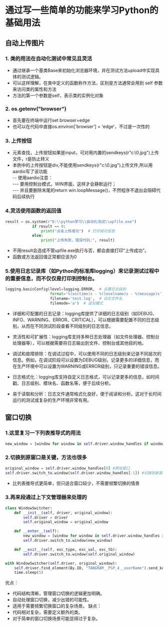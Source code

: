 # 通过写一些简单的功能来学习Python的基础用法



## 自动上传图片

### 1. 类的用法在自动化测试中常见且灵活
- 通过继承一个基类Base来初始化浏览器环境，并在测试方法upload中实现具体的测试逻辑。
- 可以这样理解，在类中定义的函数称作方法，区别是方法通常会用到 self 参数来访问类的属性和方法
- 方法的第一个参数是self，表示类的实例化对象

### 2. os.getenv("browser")
- 首先要在终端中运行set browser=edge
- 也可以在代码中直接os.environ['browser'] = 'edge'，不过是一次性的

### 3. 上传按钮
- 元素查找，上传按钮如果是input，可对用内置的sendkeys(r"c:\0.jpg")上传文件，r是防止转义
- 本例中的上传按钮是div,不能使用sendkeys(r"c:\0.jpg")上传文件,所以用aardio写了该功能  
-- 使用aardio注意：  
--- 要用控制台模式，WIN界面，这样才会静默运行；  
--- 并且要删除末尾的return win.loopMessage()，不然程序不退出会阻碍代码后续执行



### 4.灵活使用函数的返回值
```python
result = os.system(r"D:\\python学习\\自动化测试\\upfile.exe")
            if result == 0:
                print("点击上传成功")  # 打印成功信息
            else:
                print("上传失败，错误代码:", result)
```
- 不用result会造成不管upfile.exe执行与否，都会直接打印“上传成功”。
- 函数或方法返回值正常都应该为0

### 5.使用日志记录库（如Python的标准库logging）来记录测试过程中的重要信息，而不仅仅是打印到控制台。
```python
logging.basicConfig(level=logging.ERROR,  # 设置日志级别
                    format='%(asctime)s - %(levelname)s - %(message)s',
                    filename='test.log',  # 日志文件名
                    filemode='a')  # 追加模式
```
- 详细和可配置的日志记录：logging库提供了详细的日志级别（如DEBUG、INFO、WARNING、ERROR、CRITICAL），可以根据需要配置不同的日志级别，从而在不同测试阶段查看不同级别的日志信息。

- 灵活性和可扩展性：logging库支持多种日志处理器（如文件处理器、控制台处理器等），可以根据需要将日志输出到文件、控制台或其他目的地。

- 调试和故障排除：在调试过程中，可以使用不同的日志级别来记录不同层次的信息。例如，在调试阶段可以设置为DEBUG级别，记录更多的详细信息，而在生产环境中可以设置为WARNING或ERROR级别，只记录重要的错误信息。

- 日志格式化：logging库支持自定义日志格式，可以记录更多的信息，如时间戳、日志级别、模块名、函数名等，便于后续分析。

- 易于读取和分析：日志文件通常格式化良好，便于阅读和分析。这对于长时间运行的测试或复杂的生产环境非常有用。

## 窗口切换
### 1.这里复习一下列表推导式的用法
```python
new_window = [window for window in self.driver.window_handles if window != original_window][0]
```

### 2.切换到原窗口是关键，方法也很多
```python
original_window = self.driver.window_handles[0] #原始窗口
self.driver.switch_to.window(self.driver.window_handles[-1]) #切换到新窗口
```
- 比列表推导式更简单，但只适合窗口较少，不需要频繁切换的情景

### 3.再来段通过上下文管理器来处理的
```python
class WindowSwitcher:
    def __init__(self, driver, original_window):
        self.driver = driver
        self.original_window = original_window

    def __enter__(self):
        new_window = [window for window in self.driver.window_handles if window != self.original_window][0]
        self.driver.switch_to.window(new_window)

    def __exit__(self, exc_type, exc_val, exc_tb):
        self.driver.switch_to.window(self.original_window)

with WindowSwitcher(self.driver, original_window):
    self.driver.find_element(By.ID, "TANGRAM__PSP_4__userName").send_keys("sn")
    time.sleep(5)
```
优点：
- 代码结构清晰，管理窗口切换的逻辑更加明确。
- 自动处理窗口切换，减少出错的可能性。
- 适用于需要频繁切换窗口的复杂场景。
缺点：
- 代码相对复杂，需要定义额外的类。
- 对于简单的窗口切换场景可能显得过于复杂。




 
